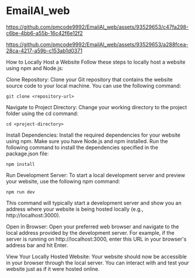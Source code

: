 # EmailAI_web




https://github.com/pmcode9992/EmailAI_web/assets/93529653/c47fa298-c6be-4bb6-a55b-16c42f6e12f2


https://github.com/pmcode9992/EmailAI_web/assets/93529653/a288fcea-28ca-4217-a59b-c153ab1d0371

How to Locally Host a Website
Follow these steps to locally host a website using npm and Node.js:

Clone Repository:
Clone your Git repository that contains the website source code to your local machine. You can use the following command:

```terminal
git clone <repository-url>
```
Navigate to Project Directory:
Change your working directory to the project folder using the cd command:

```terminal
cd <project-directory>
```
Install Dependencies:
Install the required dependencies for your website using npm. Make sure you have Node.js and npm installed. Run the following command to install the dependencies specified in the package.json file:

```terminal
npm install
```
Run Development Server:
To start a local development server and preview your website, use the following npm command:

```terminal
npm run dev
```
This command will typically start a development server and show you an address where your website is being hosted locally (e.g., http://localhost:3000).

Open in Browser:
Open your preferred web browser and navigate to the local address provided by the development server. For example, if the server is running on http://localhost:3000, enter this URL in your browser's address bar and hit Enter.

View Your Locally Hosted Website:
Your website should now be accessible in your browser through the local server. You can interact with and test your website just as if it were hosted online.
